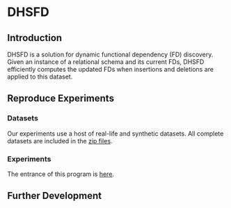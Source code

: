 # DHSFD

## Introduction

DHSFD is a solution for dynamic functional dependency (FD) discovery. 
Given an instance of a relational schema and its current FDs, 
DHSFD efficiently computes the updated FDs when insertions and deletions are applied to this dataset.

## Reproduce Experiments

### Datasets

Our experiments use a host of real-life and synthetic datasets. 
All complete datasets are included in the [zip files](https://github.com/RangerShaw/DHSFD/tree/master/dataFiles/datasets).

### Experiments

The entrance of this program is [here](https://github.com/RangerShaw/DHSFD/blob/master/src/main/java/benchmark/Benchmark.java).


## Further Development
